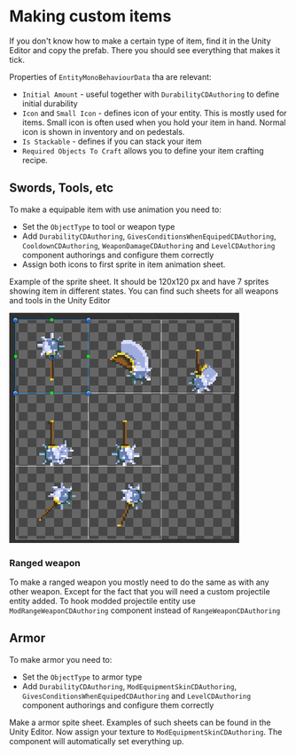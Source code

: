 ﻿# Making custom items
If you don't know how to make a certain type of item, find it in the Unity Editor and copy the prefab. There you should see everything that makes it tick.

Properties of `EntityMonoBehaviourData` tha are relevant:

- `Initial Amount` - useful together with `DurabilityCDAuthoring` to define initial durability
- `Icon` and `Small Icon` - defines icon of your entity. This is mostly used for items. Small icon is often used when you hold your item in hand. Normal icon is shown in inventory and on pedestals.
- `Is Stackable` - defines if you can stack your item
- `Required Objects To Craft` allows you to define your item crafting recipe.


## Swords, Tools, etc
To make a equipable item with use animation you need to:
- Set the `ObjectType` to tool or weapon type
- Add `DurabilityCDAuthoring`, `GivesConditionsWhenEquipedCDAuthoring`, `CooldownCDAuthoring`, `WeaponDamageCDAuthoring` and `LevelCDAuthoring` component authorings and configure them correctly
- Assign both icons to first sprite in item animation sheet.

Example of the sprite sheet. It should be 120x120 px and have 7 sprites showing item in different states. You can find such sheets for all weapons and tools in the Unity Editor

![Example Item Sheet](../documentation/SwordExample.png)<br>

### Ranged weapon 
To make a ranged weapon you mostly need to do the same as with any other weapon. Except for the fact that you will need a custom projectile entity added.
To hook modded projectile entity use `ModRangeWeaponCDAuthoring` component instead of `RangeWeaponCDAuthoring`

## Armor

To make armor you need to:
- Set the `ObjectType` to armor type
- Add `DurabilityCDAuthoring`, `ModEquipmentSkinCDAuthoring`, `GivesConditionsWhenEquipedCDAuthoring` and `LevelCDAuthoring` component authorings and configure them correctly

Make a armor spite sheet. Examples of such sheets can be found in the Unity Editor.
Now assign your texture to `ModEquipmentSkinCDAuthoring`. The component will automatically set everything up.